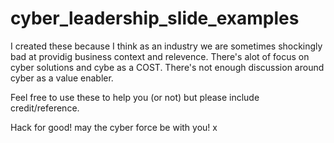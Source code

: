 # cyber_leadership_slide_examples

I created these because I think as an industry we are sometimes shockingly bad at providig business context and relevence. There's alot of focus on cyber solutions and cybe as a COST. There's not enough discussion around cyber as a value enabler.

Feel free to use these to help you (or not) but please include credit/reference.

Hack for good! may the cyber force be with you! x
